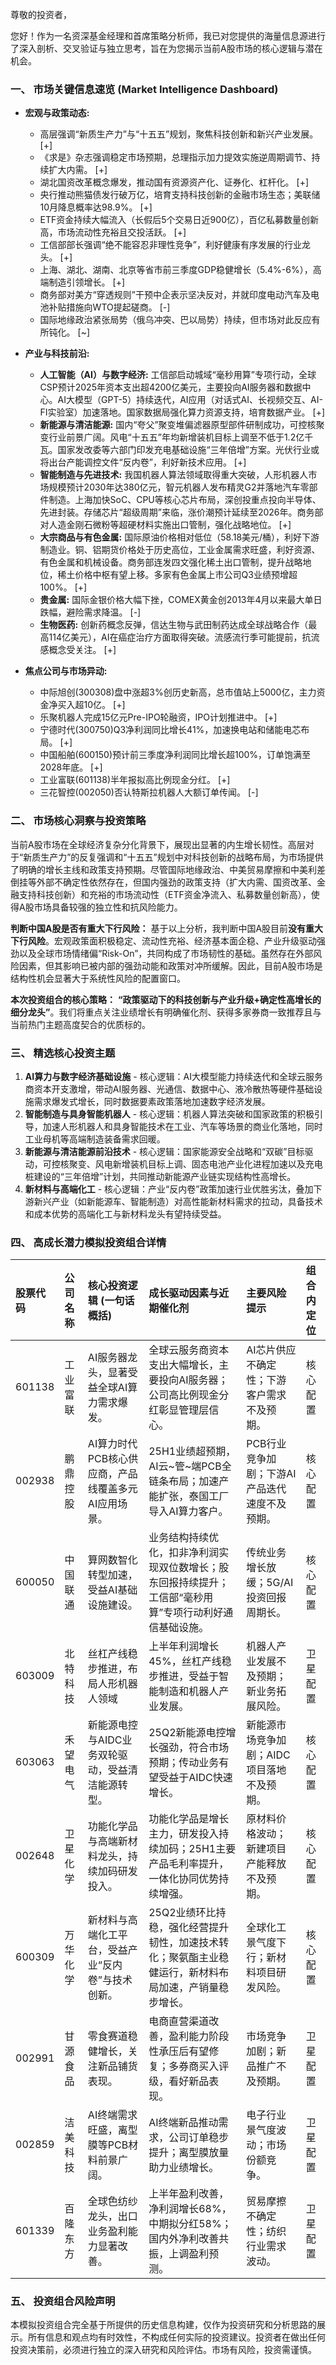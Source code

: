 尊敬的投资者，

您好！作为一名资深基金经理和首席策略分析师，我已对您提供的海量信息源进行了深入剖析、交叉验证与独立思考，旨在为您揭示当前A股市场的核心逻辑与潜在机会。

### 一、 市场关键信息速览 (Market Intelligence Dashboard)

*   **宏观与政策动态:**
    *   高层强调“新质生产力”与“十五五”规划，聚焦科技创新和新兴产业发展。 [+]
    *   《求是》杂志强调稳定市场预期，总理指示加力提效实施逆周期调节、持续扩大内需。 [+]
    *   湖北国资改革概念爆发，推动国有资源资产化、证券化、杠杆化。 [+]
    *   央行推动熊猫债发行破万亿，培育支持科技创新的金融市场生态；美联储10月降息概率达98.9%。 [+]
    *   ETF资金持续大幅流入（长假后5个交易日近900亿），百亿私募数量创新高，市场流动性充裕且交投活跃。 [+]
    *   工信部部长强调“绝不能容忍非理性竞争”，利好健康有序发展的行业龙头。 [+]
    *   上海、湖北、湖南、北京等省市前三季度GDP稳健增长（5.4%-6%），高端制造引领增长。 [+]
    *   商务部对美方“穿透规则”干预中企表示坚决反对，并就印度电动汽车及电池补贴措施向WTO提起磋商。 [-]
    *   国际地缘政治紧张局势（俄乌冲突、巴以局势）持续，但市场对此反应有所钝化。 [~]

*   **产业与科技前沿:**
    *   **人工智能（AI）与数字经济:** 工信部启动城域“毫秒用算”专项行动，全球CSP预计2025年资本支出超4200亿美元，主要投向AI服务器和数据中心。AI大模型（GPT-5）持续迭代，AI应用（对话式AI、长视频交互、AI-FI实验室）加速落地。国家数据局强化算力资源支持，培育数据产业。 [+]
    *   **新能源与清洁能源:** 国内“夸父”聚变堆偏滤器原型部件研制成功，可控核聚变行业前景广阔。风电“十五五”年均新增装机目标上调至不低于1.2亿千瓦。国家发改委等六部门印发充电基础设施“三年倍增”方案。光伏行业或将出台产能调控文件“反内卷”，利好新技术应用。 [+]
    *   **智能制造与先进技术:** 我国机器人算法领域取得重大突破，人形机器人市场规模预计2030年达380亿元，智元机器人发布精灵G2并落地汽车零部件制造。上海加快SoC、CPU等核心芯片布局，深创投重点投向半导体、先进封装。存储芯片“超级周期”来临，涨价潮预计延续至2026年。商务部对人造金刚石微粉等超硬材料实施出口管制，强化战略地位。 [+]
    *   **大宗商品与有色金属:** 国际原油价格相对低位（58.18美元/桶），利好下游制造业。铜、铝期货价格处于历史高位，工业金属需求旺盛，利好资源、有色金属和机械设备。商务部连发四文强化稀土出口管制，提升战略地位，稀土价格中枢有望上移。多家有色金属上市公司Q3业绩预增超100%。 [+]
    *   **贵金属:** 国际金银价格大幅下挫，COMEX黄金创2013年4月以来最大单日跌幅，避险需求降温。 [-]
    *   **生物医药:** 创新药概念反弹，信达生物与武田制药达成全球战略合作（最高114亿美元），AI在癌症治疗方面取得突破。流感流行季可能提前，抗流感概念受关注。 [+]

*   **焦点公司与市场异动:**
    *   中际旭创(300308)盘中涨超3%创历史新高，总市值站上5000亿，主力资金净买入超10亿。 [+]
    *   乐聚机器人完成15亿元Pre-IPO轮融资，IPO计划推进中。 [+]
    *   宁德时代(300750)Q3净利润同比增长41%，加速换电站和储能电芯布局。 [+]
    *   中国船舶(600150)预计前三季度净利润同比增长超100%，订单饱满至2028年底。 [+]
    *   工业富联(601138)半年报拟高比例现金分红。 [+]
    *   三花智控(002050)否认特斯拉机器人大额订单传闻。 [-]

### 二、 市场核心洞察与投资策略

当前A股市场在全球经济复杂分化背景下，展现出显著的内生增长韧性。高层对于“新质生产力”的反复强调和“十五五”规划中对科技创新的战略布局，为市场提供了明确的增长主线和政策支持预期。尽管国际地缘政治、中美贸易摩擦和中美利差倒挂等外部不确定性依然存在，但国内强劲的政策支持（扩大内需、国资改革、金融支持科技创新）和充裕的市场流动性（ETF资金净流入、私募数量创新高），使得A股市场具备较强的独立性和抗风险能力。

**判断中国A股是否有重大下行风险：**
基于以上分析，我判断中国A股目前**没有重大下行风险**。宏观政策面积极稳定、流动性充裕、经济基本面企稳、产业升级驱动强劲以及全球市场情绪偏“Risk-On”，共同构成了市场韧性的基础。虽然存在外部风险因素，但其影响已被内部的强劲动能和政策对冲所缓解。因此，目前A股市场是结构性机会显著大于系统性风险的配置窗口。

**本次投资组合的核心策略：**
**“政策驱动下的科技创新与产业升级+确定性高增长的细分龙头”**。我们将重点关注业绩增长有明确催化剂、获得多家券商一致推荐且与当前热门主题高度契合的优质标的。

### 三、 精选核心投资主题

1.  **AI算力与数字经济基础设施** - 核心逻辑：AI大模型能力持续迭代和全球云服务商资本开支激增，带动AI服务器、光通信、数据中心、液冷散热等硬件基础设施需求爆发式增长，同时数据要素政策落地加速数字经济发展。
2.  **智能制造与具身智能机器人** - 核心逻辑：机器人算法突破和国家政策的积极引导，加速人形机器人和具身智能技术在工业、汽车等场景的商业化落地，同时工业母机等高端制造装备需求回暖。
3.  **新能源与清洁能源前沿技术** - 核心逻辑：国家能源安全战略和“双碳”目标驱动，可控核聚变、风电新增装机目标上调、固态电池产业化进程加速以及充电桩建设的“三年倍增”计划，共同推动新能源产业链实现结构性高增长。
4.  **新材料与高端化工** - 核心逻辑：产业“反内卷”政策加速行业优胜劣汰，叠加下游新兴产业（如新能源车、智能制造）对高性能新材料需求的拉动，具备技术和成本优势的高端化工与新材料龙头有望持续受益。

### 四、 高成长潜力模拟投资组合详情

| 股票代码 | 公司名称 | 核心投资逻辑 (一句话概括) | 成长驱动因素与近期催化剂 | 主要风险提示 | 组合内定位 |
| :------- | :------- | :------------------------ | :------------------------- | :----------- | :--------- |
| 601138   | 工业富联 | AI服务器龙头，显著受益全球AI算力需求爆发。 | 全球云服务商资本支出大幅增长，主要投向AI服务器；公司高比例现金分红彰显管理层信心。 | AI芯片供应不确定性；下游客户需求不及预期。 | 核心配置 |
| 002938   | 鹏鼎控股 | AI算力时代PCB核心供应商，产品线覆盖多元AI应用场景。 | 25H1业绩超预期，AI云~管~端PCB全链条布局；加速产能扩张，泰国工厂导入AI算力客户。 | PCB行业竞争加剧；下游AI产品迭代速度不及预期。 | 核心配置 |
| 600050   | 中国联通 | 算网数智化转型加速，受益AI基础设施建设。 | 业务结构持续优化，扣非净利润实现双位数增长；股东回报持续提升；工信部“毫秒用算”专项行动利好通信基础设施。 | 传统业务增长放缓；5G/AI投资回报周期长。 | 核心配置 |
| 603009   | 北特科技 | 丝杠产线稳步推进，布局人形机器人领域 | 上半年利润增长45%，丝杠产线稳步推进，受益于智能制造和机器人产业发展。 | 机器人产业发展不及预期；新业务拓展风险。 | 卫星配置 |
| 603063   | 禾望电气 | 新能源电控与AIDC业务双轮驱动，受益清洁能源转型。 | 25Q2新能源电控增长强劲，符合市场预期；传动业务有望受益于AIDC快速增长。 | 新能源市场竞争加剧；AIDC项目落地不及预期。 | 核心配置 |
| 002648   | 卫星化学 | 功能化学品与高端新材料龙头，持续加码研发投入。 | 功能化学品是增长主力，研发投入持续加码；25H1主要产品毛利率提升，一体化协同优势持续增强。 | 原材料价格波动；新建项目产能释放不及预期。 | 核心配置 |
| 600309   | 万华化学 | 新材料与高端化工平台，受益产业“反内卷”与技术创新。 | 25Q2业绩环比持稳，强化经营提升韧性，加速技术转化；聚氨酯主业稳健运行，新材料布局加速，产销量稳步增长。 | 全球化工景气度下行；新材料项目研发风险。 | 核心配置 |
| 002991   | 甘源食品 | 零食赛道稳健增长，关注新品铺货表现。 | 电商直营渠道改善，盈利能力阶段性承压后有望修复；多券商买入评级，看好新品表现。 | 市场竞争加剧；新品推广不及预期。 | 卫星配置 |
| 002859   | 洁美科技 | AI终端需求旺盛，离型膜等PCB材料前景广阔。 | AI终端新品推动需求，公司订单稳步提升；离型膜放量助力业绩增长。 | 电子行业景气度波动；市场份额竞争。 | 卫星配置 |
| 601339   | 百隆东方 | 全球色纺纱龙头，出口业务盈利能力显著改善。 | 上半年盈利改善，净利润增长68%，中期拟分红58%；国内外净利改善共振，上调盈利预测。 | 贸易摩擦不确定性；纺织行业需求波动。 | 卫星配置 |

### 五、 投资组合风险声明

本模拟投资组合完全基于所提供的历史信息构建，仅作为投资研究和分析思路的展示。所有信息和观点均有时效性，不构成任何实际的投资建议。投资者在做出任何投资决策前，必须进行独立的深入研究和风险评估。市场有风险，投资需谨慎。